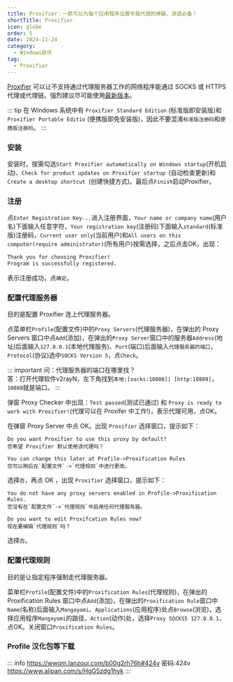 ```yaml
---
title: Proxifier：一款可以为每个应用程序设置专属代理的神器，渗透必备！
shortTitle: Proxifier
icon: globe
order: 5
date: 2024-11-24
category:
  - Windows软件
tag:
  - Proxifier
---
```


[Proxifier](https://www.proxifier.com) 可以让不支持通过代理服务器工作的网络程序能通过 SOCKS 或 HTTPS 代理或代理链。强烈建议尽可能使用[最新版本](https://www.proxifier.com/download)。

::: tip
在 Windows 系统中有 `Proxifier Standard Edition` (标准版即安装版)和 `Proxifier Portable Editio` (便携版即免安装版)，因此不要混淆`标准版注册码`和`便携版注册码`。
:::

### 安装

安装时，按需勾选`Start Proxifier automatically on Windows startup`(开机启动)、`Check for product updates on Proxifier startup
`(自动检查更新)和`Create a desktop shortcut
`(创建快捷方式)。最后点`Finish`启动Proxifier。

### 注册

点`Enter Registration Key...`进入注册界面，`Your name or company name`(用户名)下面输入任意字符，`Your registration key`(注册码)下面输入`standard`(标准版)注册码，`Current user only`(当前用户)和`All users on this computer(require administrator)`(所有用户)按需选择，之后点击OK，出现：

```txt
Thank you for choosing Proxifier!  
Program is successfully registered.
```

表示注册成功，点`确定`。

### 配置代理服务器

目的是配置 Proxifier 连上代理服务器。

点菜单栏`Profile`(配置文件)中的`Proxy Servers`(代理服务器)，在弹出的 Proxy Servers 窗口中点`Add`(添加)，在弹出的`Proxy Server`窗口中的服务器`Address`(地址)后面输入`127.0.0.1`(本地代理服务)、`Port`(端口)后面输入`代理服务器的端口`，`Protocol`(协议)选中`SOCKS Version 5`，点`Check`。

::: important
问：代理服务器的端口在哪里找？  
答：打开代理软件v2rayN，左下角找到`本地:[socks:10808]| [http:10809]`，`10808`就是端口。
:::

弹窗 Proxy Checker 中出现：`Test passed`(测试已通过) 和 `Proxy is ready to work with Proxifier!`(代理可以在 Proxifer 中工作!)，表示代理可用，点OK。

在弹窗 Proxy Server 中点 OK。出现 `Proxifier` 选择窗口，提示如下：

```
Do you want Proxifier to use this proxy by default?  
您希望 Proxifier 默认使用该代理吗？  

You can change this later at Profile->Proxification Rules  
您可以稍后在`配置文件`->`代理规则`中进行更改。
```

选择`否`，再点 OK ，出现 `Proxifier` 选择窗口，提示如下：

```
You do not have any proxy servers enabled in Profile->Proxification Rules.  
您没有在`配置文件`->`代理规则`中启用任何代理服务器。 
 
Do you want to edit Proxifcation Rules now?  
现在要编辑`代理规则`吗？
```

选择`否`。


### 配置代理规则

目的是让指定程序强制走代理服务器。

菜单栏`Profile`(配置文件)中的`Proxification Rules`(代理规则)，在弹出的 Proxification Rules 窗口中点`Add`(添加)，在弹出的`Proxification Rule`窗口中`Name`(名称)后面输入`Mangayomi`、`Applications`(应用程序)处点`Browse`(浏览)，选择应用程序`Mangayomi`的路径，`Action`(动作)处，选择`Proxy SOCKS5 127.0.0.1`，点OK。关闭窗口`Proxification Rules`。

### Profile 汉化包等下载

::: info
https://wwqm.lanzouj.com/b00g2rh76h#424v 密码:424v  
https://www.alipan.com/s/HgG5zdg1hyk
:::

